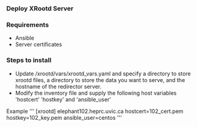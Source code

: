 ### Deploy XRootd Server

### Requirements

- Ansible
- Server certificates

### Steps to install
- Update /xrootd/vars/xrootd_vars.yaml and specify a directory to store xrootd files, a directory to store the data you want to serve, and the hostname of the redirector server.
- Modify the inventory file and supply the following host variables 'hostcert' 'hostkey' and 'ansible_user'

Example
'''
[xrootd]
elephant102.heprc.uvic.ca hostcert=102_cert.pem hostkey=102_key.pem ansible_user=centos
'''